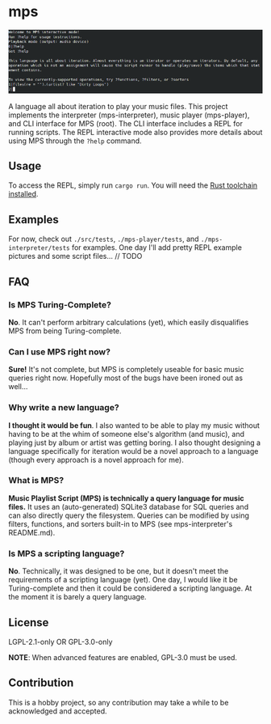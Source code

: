 # mps

![repl_demo](https://raw.githubusercontent.com/NGnius/mps/master/extras/demo.png)

A language all about iteration to play your music files.
This project implements the interpreter (mps-interpreter), music player (mps-player), and CLI interface for MPS (root).
The CLI interface includes a REPL for running scripts.
The REPL interactive mode also provides more details about using MPS through the `?help` command.

## Usage
To access the REPL, simply run `cargo run`. You will need the [Rust toolchain installed](https://rustup.rs/).

## Examples
For now, check out `./src/tests`, `./mps-player/tests`, and `./mps-interpreter/tests` for examples.
One day I'll add pretty REPL example pictures and some script files...
// TODO

## FAQ
### Is MPS Turing-Complete?
**No**. It can't perform arbitrary calculations (yet), which easily disqualifies MPS from being Turing-complete.

### Can I use MPS right now?
**Sure!** It's not complete, but MPS is completely useable for basic music queries right now. Hopefully most of the bugs have been ironed out as well...

### Why write a new language?
**I thought it would be fun**. I also wanted to be able to play my music without having to be at the whim of someone else's algorithm (and music), and playing just by album or artist was getting boring. I also thought designing a language specifically for iteration would be a novel approach to a language (though every approach is a novel approach for me).

### What is MPS?
**Music Playlist Script (MPS) is technically a query language for music files.** It uses an (auto-generated) SQLite3 database for SQL queries and can also directly query the filesystem. Queries can be modified by using filters, functions, and sorters built-in to MPS (see mps-interpreter's README.md).

### Is MPS a scripting language?
**No**. Technically, it was designed to be one, but it doesn't meet the requirements of a scripting language (yet). One day, I would like it be Turing-complete and then it could be considered a scripting language. At the moment it is barely a query language.


## License

LGPL-2.1-only OR GPL-3.0-only

**NOTE**: When advanced features are enabled, GPL-3.0 must be used.

## Contribution

This is a hobby project, so any contribution may take a while to be acknowledged and accepted.
